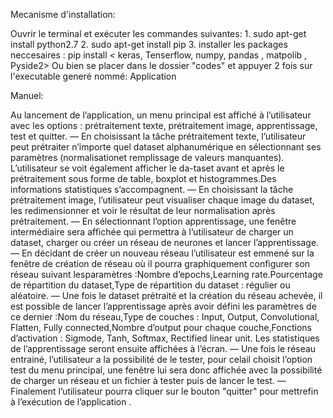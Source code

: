 
Mecanisme d'installation: 

Ouvrir le terminal et exécuter les commandes suivantes:
	1. sudo apt-get install python2.7
	2. sudo apt-get install pip
	3. installer les packages neccesaires : pip install < keras, Tenserflow, numpy, pandas , matpolib , Pyside2>
Ou bien se placer dans le dossier "codes" et appuyer 2 fois sur l'executable generé nommé: Application

Manuel:

Au lancement de l’application, un menu principal est affiché à l’utilisateur avec les options : prétraitement texte, prétraitement image, apprentissage, test et quitter.
— En choisissant la tâche prétraitement texte, l’utilisateur peut prétraiter n’importe quel dataset alphanumérique en sélectionnant ses paramètres (normalisationet remplissage de valeurs manquantes).
 L’utilisateur se voit également afficher le da-taset avant et après le prétraitement sous forme de table, boxplot et histogrammes.Des informations statistiques s’accompagnent.
— En choisissant la tâche prétraitement image, l’utilisateur peut visualiser chaque image du dataset, les redimensionner et voir le résultat de leur normalisation après prétraitement.
— En sélectionnant l’option apprentissage, une fenêtre intermédiaire sera affichée qui permettra à l’utilisateur de charger un dataset, charger ou créer un réseau de neurones et lancer l’apprentissage.
— En décidant de créer un nouveau réseau l’utilisateur est emmené sur la fenêtre de création de réseau où il pourra graphiquement configurer son réseau suivant lesparamètres :Nombre d’epochs,Learning rate.Pourcentage de répartition du dataset,Type de répartition du dataset : régulier ou aléatoire.
— Une fois le dataset prétraité et la création du réseau achevée, il est possible de lancer l’apprentissage après avoir défini les paramètres de ce dernier :Nom du réseau,Type de couches : Input, Output, Convolutional, Flatten, Fully connected,Nombre d’output pour chaque couche,Fonctions d’activation : Sigmode, Tanh, Softmax, Rectified linear unit.
Les statistiques de l’apprentissage seront ensuite affichées à l’écran.
— Une fois le réseau entrainé, l’utilisateur a la possibilité de le tester, pour celail choisit l’option test du menu principal, une fenêtre lui sera donc affichée avec la possibilité de charger un réseau et un fichier à tester puis de lancer le test.
— Finalement l’utilisateur pourra cliquer sur le bouton "quitter" pour mettrefin à l’exécution de l’application .

